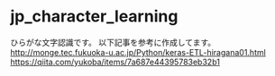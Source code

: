 # jp_character_learning
ひらがな文字認識です。
以下記事を参考に作成してます。
http://monge.tec.fukuoka-u.ac.jp/Python/keras-ETL-hiragana01.html
https://qiita.com/yukoba/items/7a687e44395783eb32b1


